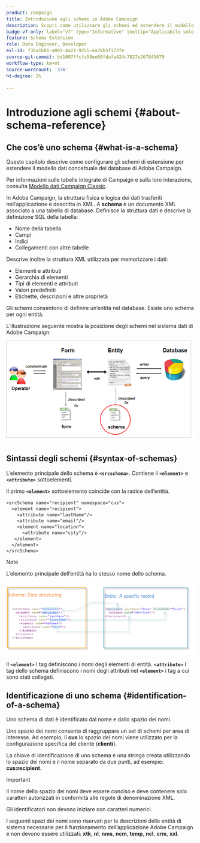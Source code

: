 ```yaml
---
product: campaign
title: Introduzione agli schemi in Adobe Campaign
description: Scopri come utilizzare gli schemi ed estendere il modello dati concettuale del database di Adobe Campaign
badge-v7-only: label="v7" type="Informative" tooltip="Applicabile solo a Campaign Classic v7"
feature: Schema Extension
role: Data Engineer, Developer
exl-id: f36a1b01-a002-4a21-9255-ea78b5f173fe
source-git-commit: bd1007ffcfa58ee60fdafa424c7827e267845679
workflow-type: tm+mt
source-wordcount: '376'
ht-degree: 2%

---
```


# Introduzione agli schemi {#about-schema-reference}

## Che cos’è uno schema {#what-is-a-schema}

Questo capitolo descrive come configurare gli schemi di estensione per estendere il modello dati concettuale del database di Adobe Campaign.

Per informazioni sulle tabelle integrate di Campaign e sulla loro interazione, consulta [Modello dati Campaign Classic](about-data-model.md).

In Adobe Campaign, la struttura fisica e logica dei dati trasferiti nell’applicazione è descritta in XML. A **schema** è un documento XML associato a una tabella di database. Definisce la struttura dati e descrive la definizione SQL della tabella:

* Nome della tabella
* Campi
* Indici
* Collegamenti con altre tabelle

Descrive inoltre la struttura XML utilizzata per memorizzare i dati:

* Elementi e attributi
* Gerarchia di elementi
* Tipi di elementi e attributi
* Valori predefiniti
* Etichette, descrizioni e altre proprietà

Gli schemi consentono di definire un’entità nel database. Esiste uno schema per ogni entità.

L’illustrazione seguente mostra la posizione degli schemi nel sistema dati di Adobe Campaign:

![](assets/reference_schema_intro.png)

## Sintassi degli schemi {#syntax-of-schemas}

L’elemento principale dello schema è **`<srcschema>`**. Contiene il **`<element>`** e **`<attribute>`** sottoelementi.

Il primo **`<element>`** sottoelemento coincide con la radice dell’entità.

```
<srcSchema name="recipient" namespace="cus">
  <element name="recipient">  
    <attribute name="lastName"/>
    <attribute name="email"/>
    <element name="location">
      <attribute name="city"/>
   </element>
  </element>
</srcSchema>
```

>[!NOTE]
>
>L’elemento principale dell’entità ha lo stesso nome dello schema.

![](assets/s_ncs_configuration_schema_and_entity.png)

Il **`<element>`** I tag definiscono i nomi degli elementi di entità. **`<attribute>`** I tag dello schema definiscono i nomi degli attributi nel **`<element>`** i tag a cui sono stati collegati.

## Identificazione di uno schema {#identification-of-a-schema}

Uno schema di dati è identificato dal nome e dallo spazio dei nomi.

Uno spazio dei nomi consente di raggruppare un set di schemi per area di interesse. Ad esempio, il **cus** lo spazio dei nomi viene utilizzato per la configurazione specifica del cliente (**clienti**).

La chiave di identificazione di uno schema è una stringa creata utilizzando lo spazio dei nomi e il nome separato da due punti, ad esempio: **cus:recipient**.

>[!IMPORTANT]
>
>Il nome dello spazio dei nomi deve essere conciso e deve contenere solo caratteri autorizzati in conformità alle regole di denominazione XML.
>
>Gli identificatori non devono iniziare con caratteri numerici.
>
>I seguenti spazi dei nomi sono riservati per le descrizioni delle entità di sistema necessarie per il funzionamento dell’applicazione Adobe Campaign e non devono essere utilizzati: **xtk**, **nl**, **nms**, **ncm**, **temp**, **ncl**, **crm**, **xxl**.

